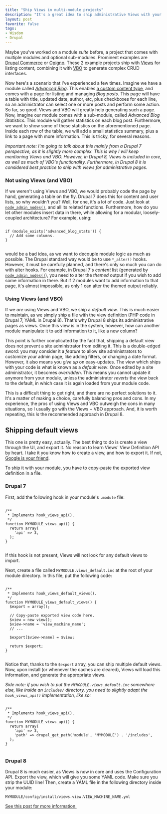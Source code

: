 ```yaml
---
title: "Ship Views in multi-module projects"
description: "It's a great idea to ship administrative Views with your custom module for handling CRUD interfaces. But this can get tricky to manage when your project consists of multiple, optional modules, that must have an impact on these interfaces. Here's how to solve this issue."
layout: post
favorite: false
tags:
- Wisdom
- Drupal
---
```


Maybe you've worked on a module *suite* before, a project that comes with multiple modules and optional sub-modules. Prominent examples are [Drupal Commerce](https://www.drupal.org/project/commerce) or [Opigno](https://www.drupal.org/project/opigno). These 2 example projects ship with [Views](https://www.drupal.org/project/views) for listing content, combining it with [VBO](https://www.drupal.org/project/views_bulk_operations) to generate complex CRUD interfaces.

Now here's a scenario that I've experienced a few times. Imagine we have a module called <abbr title="Talk about being original&hellip;">*Advanced Blog*</abbr>. This enables [a custom content type](/lore/2015/05/01/content-type-strategies-part-2-in-code/), and comes with a page for listing and managing *Blog posts*. This page will have a table with title, updated date, author, etc, plus checkboxes for each line, so an administrator can select one or more posts and perform some action. So far, so good. Views and VBO will greatly help generating such a page. Now, imagine our module comes with a sub-module, called *Advanced Blog Statistics*. This module will gather statistics on each blog post. Furthermore, we want to show some of these statistics on the aforementioned page. Inside each row of the table, we will add a small statistics summary, plus a link to a page with more information. This is tricky, for several reasons.

*Important note: I'm going to talk about this mainly from a Drupal 7 perspective, as it is slightly more complex. This is why I will keep mentioning Views and VBO. However, in Drupal 8, Views is included in core, as well as much of VBO's functionality. Furthermore, in Drupal 8 it is considered best practice to ship with views for administrative pages.*

### Not using Views (and VBO)

If we weren't using Views and VBO, we would probably code the page by hand, generating a table on the fly. Drupal 7 does this for content and user lists, so why wouldn't you? Well, for one, it's a lot of code. Just look at [`node_admin_nodes()`](https://api.drupal.org/api/drupal/modules!node!node.admin.inc/function/node_admin_nodes/7), and all its related functions. Furthermore, how do you let other modules insert data in there, while allowing for a modular, loosely-coupled architecture? For example, using:

<pre><code class="language-php">
if (module_exists('advanced_blog_stats')) {
  // Add some columns.
}

</code></pre>

would be a bad idea, as we want to decouple module logic as much as possible. The Drupal standard way would be to use `*_alter()` hooks. However, it must be carefully planned, and there's only so much you can do with alter hooks. For example, in Drupal 7's *content* list (generated by [`node_admin_nodes()`](https://api.drupal.org/api/drupal/modules!node!node.admin.inc/function/node_admin_nodes/7)), you need to alter the *themed* output if you wish to add some information in there. But if 2 modules want to add information to that page, it's almost impossible, as only 1 can alter the themed output reliably.

### Using Views (and VBO)

If we *are* using Views and VBO, we ship a *default view*. This is much easier to maintain, as we simply ship a file with the view definition (PHP code in Drupal 7, YAML in Drupal 8). That's why Drupal 8 ships its administrative pages as views. Once this view is in the system, however, how can another module manipulate it to add information to it, like a new column?

This point is further complicated by the fact that, shipping a default view does not prevent a site administrator from editing it. This is a double-edged sword: you may consider it a *feature* to allow site administrators to customize your admin page, like adding filters, or changing a date format. However, it also means you *give up* on easy-updates. The view which ships with your code is what is known as a *default view*. Once edited by a site administrator, it becomes *overridden*. This means you cannot update it anymore from your module, unless the administrator *reverts* the view back to the default, in which case it is again loaded from your module code.

This is a difficult thing to get right, and there are no perfect solutions to it. It's a matter of making a choice, carefully balancing pros and cons. In my experience, the pros of using Views and VBO outweigh the cons in many situations, so I usually go with the Views + VBO approach. And, it is worth repeating, this *is* the recommended approach in Drupal 8.

## Shipping default views

This one is pretty easy, actually. The best thing to do is create a view through the UI, and export it. No reason to learn Views' View Definition API by heart. I take it you know how to create a view, and how to export it. If not, [Google is your friend](https://www.google.com/search?q=Drupal+create+a+view).

To ship it with your module, you have to copy-paste the exported view definition in a file.

### Drupal 7

First, add the following hook in your module's `.module` file:

<pre><code class="language-php">
/**
 * Implements hook_views_api().
 */
function MYMODULE_views_api() {
  return array(
    'api' => 3,
  );
}

</code></pre>

If this hook is not present, Views will not look for any default views to import.

Next, create a file called `MYMODULE.views_default.inc` at the root of your module directory. In this file, put the following code:

<pre><code class="language-php">
/**
 * Implements hook_views_default_views().
 */
function MYMODULE_views_default_views() {
  $export = array();

  // Copy-paste exported view code here.
  $view = new view();
  $view->name = 'view_machine_name';
  // ...

  $export[$view->name] = $view;

  return $export;
}

</code></pre>

Notice that, thanks to the `$export` array, you can ship multiple default views. Now, upon install (or whenever the caches are cleared), Views will load this information, and generate the appropriate views.

*Side note: if you wish to put the `MYMODULE.views_default.inc` somewhere else, like inside an `includes/` directory, you need to slightly adapt the `hook_views_api()` implementation, like so:*

<pre><code class="language-php">
/**
 * Implements hook_views_api().
 */
function MYMODULE_views_api() {
  return array(
    'api' => 3,
    'path' => drupal_get_path('module', 'MYMODULE') . '/includes',
  );
}

</code></pre>

### Drupal 8

Drupal 8 is much easier, as Views is now in core and uses the Configuration API. Export the view, which will give you some YAML code. Make sure you strip the UUID line! Then, create a YAML file in the following directory inside your module:

    MYMODULE/config/install/views.view.VIEW_MACHINE_NAME.yml

[See this post for more information.](http://subhojit777.in/create-views-programatically-drupal8/)